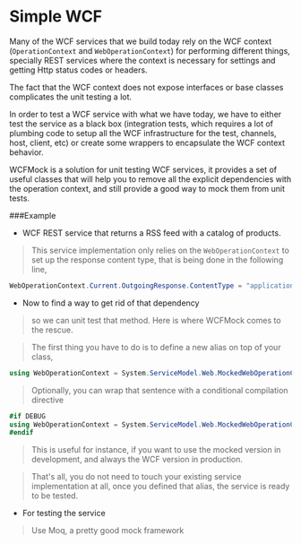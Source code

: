 # Simple WCF
Many of the WCF services that we build today rely on the WCF context (`OperationContext` and `WebOperationContext`) for performing different things, specially REST services where the context is necessary for settings and getting Http status codes or headers. 

The fact that the WCF context does not expose interfaces or base classes complicates the unit testing a lot. 

In order to test a WCF service with what we have today, we have to either test the service as a black box (integration tests, which requires a lot of plumbing code to setup all the WCF infrastructure for the test, channels, host, client, etc) or create some wrappers to encapsulate the WCF context behavior.

WCFMock is a solution for unit testing WCF services, it provides a set of useful classes that will help you to remove all the explicit dependencies with the operation context, and still provide a good way to mock them from unit tests.

###Example

* WCF REST service that returns a RSS feed with a catalog of products.

> This service implementation only relies on the `WebOperationContext` to set up the response content type, that is being done in the following line,

```csharp
WebOperationContext.Current.OutgoingResponse.ContentType = "application/atom+xml";
```

* Now to find a way to get rid of that dependency 

> so we can unit test that method. Here is where WCFMock comes to the rescue. 

> The first thing you have to do is to define a new alias on top of your class,

```csharp
using WebOperationContext = System.ServiceModel.Web.MockedWebOperationContext;
```

> Optionally, you can wrap that sentence with a conditional compilation directive

```csharp
#if DEBUG
using WebOperationContext = System.ServiceModel.Web.MockedWebOperationContext;
#endif
```

> This is useful for instance, if you want to use the mocked version in development, and always the WCF version in production. 

> That's all, you do not need to touch your existing service implementation at all, once you defined that alias, the service is ready to be tested.

* For testing the service

> Use Moq, a pretty good mock framework
